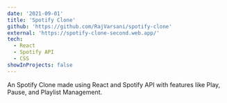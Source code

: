 ```yaml
---
date: '2021-09-01'
title: 'Spotify Clone'
github: 'https://github.com/RajVarsani/spotify-clone'
external: 'https://spotify-clone-second.web.app/'
tech:
  - React
  - Spotify API
  - CSS
showInProjects: false
---
```


An Spotify Clone made using React and Spotify API with features like Play, Pause, and Playlist Management.

